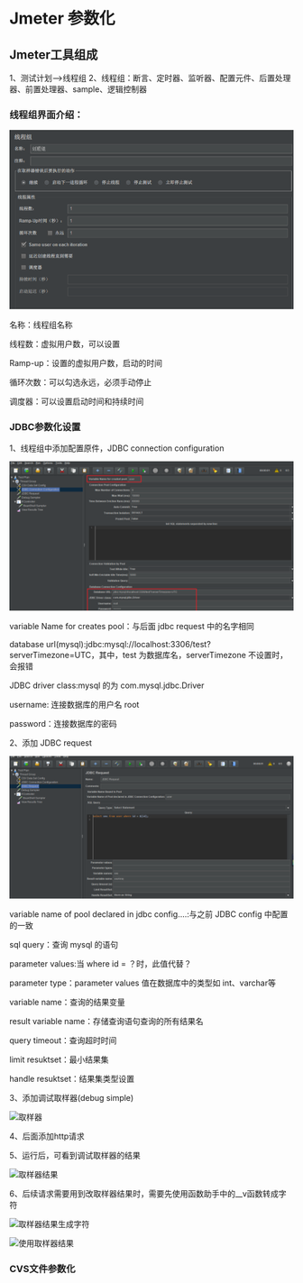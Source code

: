 # Jmeter 参数化

## Jmeter工具组成
1、测试计划-->线程组
2、线程组：断言、定时器、监听器、配置元件、后置处理器、前置处理器、sample、逻辑控制器

### 线程组界面介绍：

![线程组](../images/线程组.png)

名称：线程组名称

线程数：虚拟用户数，可以设置

Ramp-up：设置的虚拟用户数，启动的时间

循环次数：可以勾选永远，必须手动停止

调度器：可以设置启动时间和持续时间

### JDBC参数化设置

1、线程组中添加配置原件，JDBC connection configuration

![jdbc](../images/jdbc.png)

variable Name for creates pool：与后面 jdbc request 中的名字相同

database url(mysql):jdbc:mysql://localhost:3306/test?serverTimezone=UTC，其中，test 为数据库名，serverTimezone 不设置时，会报错

JDBC driver class:mysql 的为 com.mysql.jdbc.Driver

username: 连接数据库的用户名 root

password：连接数据库的密码

2、添加 JDBC request

![request](../images/jdbcrequest.png)

variable name of pool declared in jdbc config....:与之前 JDBC config 中配置的一致

sql query：查询 mysql 的语句

parameter values:当 where id = ？时，此值代替？

parameter type：parameter values 值在数据库中的类型如 int、varchar等

variable name：查询的结果变量

result variable name：存储查询语句查询的所有结果名

query timeout：查询超时时间

limit resuktset：最小结果集

handle resuktset：结果集类型设置

3、添加调试取样器(debug simple)

![取样器](F:\workspace\Performance-Testing\images\jdbc取样器.png)

4、后面添加http请求

5、运行后，可看到调试取样器的结果

![取样器结果](F:\workspace\Performance-Testing\images\调试取样器结果.png)

6、后续请求需要用到改取样器结果时，需要先使用函数助手中的__v函数转成字符

![取样器结果生成字符](F:\workspace\Performance-Testing\images\生成取样器结果字符.png)

![使用取样器结果](F:\workspace\Performance-Testing\images\使用取样器结果.png)


### CVS文件参数化